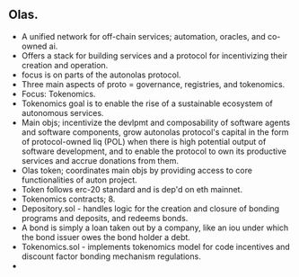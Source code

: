 ## Olas.

- A unified network for off-chain services; automation, oracles, and co-owned ai.
- Offers a stack for building services and a protocol for incentivizing their creation and operation.
- focus is on parts of the autonolas protocol.
- Three main aspects of proto = governance, registries, and tokenomics.
- Focus: Tokenomics.
- Tokenomics goal is to enable the rise of a sustainable ecosystem of autonomous services.
- Main objs; incentivize the devlpmt and composability of software agents and software components, grow autonolas protocol's capital in the form of protocol-owned liq (POL) when there is high potential output of software development, and to enable the protocol to own its productive services and accrue donations from them.
- Olas token; coordinates main objs by providing access to core functionalities of auton project.
- Token follows erc-20 standard and is dep'd on eth mainnet.
- Tokenomics contracts; 8.
- Depository.sol - handles logic for the creation and closure of bonding programs and deposits, and redeems bonds.
- A bond is simply a loan taken out by a company, like an iou under which the bond issuer owes the bond holder a debt.
- Tokenomics.sol - implements tokenomics model for code incentives and discount factor bonding mechanism regulations.
- 
